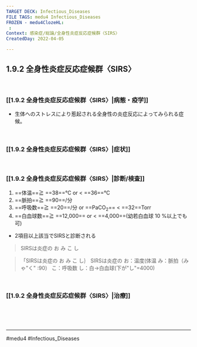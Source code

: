 ```yaml
---
TARGET DECK: Infectious_Diseases
FILE TAGS: medu4 Infectious_Diseases
FROZEN - medu4ClozeHL:
 : 
Context: 感染症/総論/全身性炎症反応症候群〈SIRS〉
CreatedDay: 2022-04-05

---
```


## 1.9.2 全身性炎症反応症候群〈SIRS〉

<br>

### [[1.9.2 全身性炎症反応症候群〈SIRS〉|病態・疫学]]
* 生体へのストレスにより惹起される全身性の炎症反応によってみられる症候。


<br>

### [[1.9.2 全身性炎症反応症候群〈SIRS〉|症状]]


<br>

### [[1.9.2 全身性炎症反応症候群〈SIRS〉|診断/検査]]
1. ==体温==≧ ==38==°C or < ==36==°C
2. ==脈拍==≧ ==90==/分
3. ==呼吸数==≧ ==20==/分 or ==PaCO<sub>2</sub>== < ==32==Torr
4. ==白血球数==≧ ==12,000== or < ==4,000==(幼若白血球 10 %以上でも可)
* 2項目以上該当でSIRSと診断される
>SIRSは炎症の お み こ し
<!--ID: 1649375532939-->

>「SIRSは炎症の お み こ し｝
SIRSは炎症の
お：温度(体温
み：脈拍（みゃ"く" :90）
こ：呼吸数
し：白→白血球(下が"し"=4000)

<br>

### [[1.9.2 全身性炎症反応症候群〈SIRS〉|治療]]


<br><br><br>

---
#medu4 #Infectious_Diseases